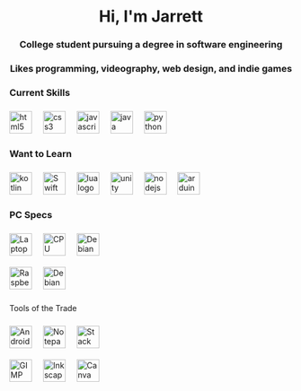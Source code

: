 <h1 align="center">Hi, I'm Jarrett</h1>

###

<h3 align="center">College student pursuing a degree in software engineering</h3>

###

<h3 align="center">Likes programming, videography, web design, and indie games</h3>

###

<h3 align="left">Current Skills</h3>

###

<section align="left">
  <img src="https://img.shields.io/badge/HTML5-E34F26?logo=html5&logoColor=white&style=for-the-badge" height="40" alt="html5 logo"  />
  <img width="12" />
  <img src="https://img.shields.io/badge/CSS3-1572B6?logo=css3&logoColor=white&style=for-the-badge" height="40" alt="css3 logo"  />
  <img width="12" />
  <img src="https://img.shields.io/badge/JavaScript-F7DF1E?logo=javascript&logoColor=black&style=for-the-badge" height="40" alt="javascript logo"  />
  <img width="12" />
  <img src="https://cdn.jsdelivr.net/gh/devicons/devicon/icons/java/java-original.svg" height="40" alt="java logo"  />
  <img width="12" />
  <img src="https://img.shields.io/badge/Python-3776AB?logo=python&logoColor=white&style=for-the-badge" height="40" alt="python logo"  />
</section>

###

<h3 align="left">Want to Learn</h3>

###

<section align="left">
  <img src="https://img.shields.io/badge/Kotlin-7F52FF?logo=kotlin&logoColor=white&style=for-the-badge" height="40" alt="kotlin logo"  />
  <img width="12" />
  <img src="https://img.shields.io/badge/Swift-FA7343?style=for-the-badge&logo=swift&logoColor=white" height="40" alt="Swift logo"  />
  <img width="12" />
  <img src="https://img.shields.io/badge/Lua-2C2D72?logo=lua&logoColor=white&style=for-the-badge" height="40" alt="lua logo"  />
  <img width="12" />
  <img src="https://img.shields.io/badge/Unity-FFFFFF?logo=unity&logoColor=black&style=for-the-badge" height="40" alt="unity logo"  />
  <img width="12" />
  <img src="https://img.shields.io/badge/Node.js-339933?logo=nodedotjs&logoColor=white&style=for-the-badge" height="40" alt="nodejs logo"  />
  <img width="12" />
  <img src="https://img.shields.io/badge/Arduino-00979D?style=for-the-badge&logo=Arduino&logoColor=white" height="40" alt="arduino logo"  />
</section>

###

<h3 align="left">PC Specs</h3>

###

<section align="left">
  <img src="https://img.shields.io/badge/Envy%20x360-0096D6?style=for-the-badge&logo=hp&logoColor=white" height="40" alt="Laptop"  />
  <img width="12" />
  <img src="https://img.shields.io/badge/Intel-Core_i7_11th-0071C5?style=for-the-badge&logo=intel&logoColor=white" height="40" alt="CPU"  />
  <img width="12" />
  <img src="https://img.shields.io/badge/Debian-A81D33?style=for-the-badge&logo=debian&logoColor=white" height="40" alt="Debian logo" />
  <br> </br>
  <img src="https://img.shields.io/badge/Raspberry%20Pi-A22846?style=for-the-badge&logo=Raspberry%20Pi&logoColor=white" height="40" alt="Raspberry Pi"  />
  <img width="12" />
  <img src="https://img.shields.io/badge/Debian-A81D33?style=for-the-badge&logo=debian&logoColor=white" height="40" alt="Debian logo"  />
</section>

###

<p align="left">Tools of the Trade</p>

###

<section align="left">
  <img src="https://img.shields.io/badge/Android_Studio-3DDC84?style=for-the-badge&logo=android-studio&logoColor=white" height="40" alt="Android Studio logo"  />
  <img width="12" />
  <img src="https://img.shields.io/badge/Notepad++-90E59A.svg?style=for-the-badge&logo=notepad%2B%2B&logoColor=black" height="40" alt="Notepad++ logo"  />
  <img width="12" />
  <img src="https://img.shields.io/badge/Stack_Overflow-FE7A16?style=for-the-badge&logo=stack-overflow&logoColor=white" height="40" alt="Stack Overflow logo" />
  <br> </br>
  <img src="https://img.shields.io/badge/gimp-5C5543?style=for-the-badge&logo=gimp&logoColor=white" height="40" alt="GIMP logo"  />
  <img width="12" />
  <img src="https://img.shields.io/badge/Inkscape-000000?style=for-the-badge&logo=Inkscape&logoColor=white" height="40" alt="Inkscape logo"  />
  <img width="12" />
  <img src="https://img.shields.io/badge/Canva-%2300C4CC.svg?&style=for-the-badge&logo=Canva&logoColor=white" height="40" alt="Canva logo"  />
  <img width="12" />
</section>


